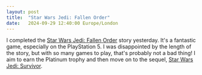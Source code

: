 ```yaml
---
layout: post
title:  "Star Wars Jedi: Fallen Order"
date:   2024-09-29 12:40:00 Europe/London
---
```


I completed the [Star Wars Jedi: Fallen Order](https://www.metacritic.com/game/star-wars-jedi-fallen-order/) story yesterday. It's a fantastic game, especially on the PlayStation 5. I was disappointed by the length of the story, but with so many games to play, that's probably not a bad thing! I aim to earn the Platinum trophy and then move on to the sequel, [Star Wars Jedi: Survivor](https://www.metacritic.com/game/star-wars-jedi-survivor/).
